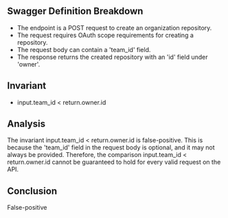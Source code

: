 ## Swagger Definition Breakdown
- The endpoint is a POST request to create an organization repository.
- The request requires OAuth scope requirements for creating a repository.
- The request body can contain a 'team_id' field.
- The response returns the created repository with an 'id' field under 'owner'.

## Invariant
- input.team_id < return.owner.id

## Analysis
The invariant input.team_id < return.owner.id is false-positive. This is because the 'team_id' field in the request body is optional, and it may not always be provided. Therefore, the comparison input.team_id < return.owner.id cannot be guaranteed to hold for every valid request on the API.

## Conclusion
False-positive
